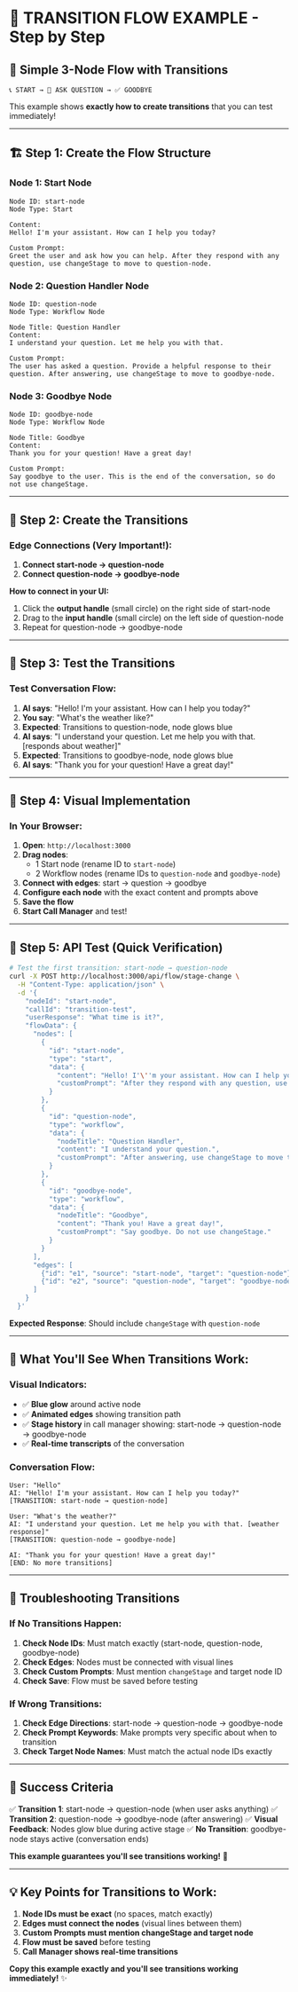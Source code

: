 # 🔄 TRANSITION FLOW EXAMPLE - Step by Step

## 🎯 **Simple 3-Node Flow with Transitions**

```
📞 START → 🤔 ASK QUESTION → ✅ GOODBYE
```

This example shows **exactly how to create transitions** that you can test immediately!

---

## 🏗️ **Step 1: Create the Flow Structure**

### **Node 1: Start Node**
```
Node ID: start-node
Node Type: Start

Content:
Hello! I'm your assistant. How can I help you today?

Custom Prompt:
Greet the user and ask how you can help. After they respond with any question, use changeStage to move to question-node.
```

### **Node 2: Question Handler Node**
```
Node ID: question-node
Node Type: Workflow Node

Node Title: Question Handler
Content:
I understand your question. Let me help you with that.

Custom Prompt:
The user has asked a question. Provide a helpful response to their question. After answering, use changeStage to move to goodbye-node.
```

### **Node 3: Goodbye Node**
```
Node ID: goodbye-node
Node Type: Workflow Node

Node Title: Goodbye
Content:
Thank you for your question! Have a great day!

Custom Prompt:
Say goodbye to the user. This is the end of the conversation, so do not use changeStage.
```

---

## 🔗 **Step 2: Create the Transitions**

### **Edge Connections (Very Important!):**
1. **Connect start-node → question-node**
2. **Connect question-node → goodbye-node**

**How to connect in your UI:**
1. Click the **output handle** (small circle) on the right side of start-node
2. Drag to the **input handle** (small circle) on the left side of question-node
3. Repeat for question-node → goodbye-node

---

## 🧪 **Step 3: Test the Transitions**

### **Test Conversation Flow:**
1. **AI says**: "Hello! I'm your assistant. How can I help you today?"
2. **You say**: "What's the weather like?"
3. **Expected**: Transitions to question-node, node glows blue
4. **AI says**: "I understand your question. Let me help you with that. [responds about weather]"
5. **Expected**: Transitions to goodbye-node, node glows blue
6. **AI says**: "Thank you for your question! Have a great day!"

---

## 🎪 **Step 4: Visual Implementation**

### **In Your Browser:**
1. **Open**: `http://localhost:3000`
2. **Drag nodes**:
   - 1 Start node (rename ID to `start-node`)
   - 2 Workflow nodes (rename IDs to `question-node` and `goodbye-node`)
3. **Connect with edges**: start → question → goodbye
4. **Configure each node** with the exact content and prompts above
5. **Save the flow**
6. **Start Call Manager** and test!

---

## 🔬 **Step 5: API Test (Quick Verification)**

```bash
# Test the first transition: start-node → question-node
curl -X POST http://localhost:3000/api/flow/stage-change \
  -H "Content-Type: application/json" \
  -d '{
    "nodeId": "start-node",
    "callId": "transition-test",
    "userResponse": "What time is it?",
    "flowData": {
      "nodes": [
        {
          "id": "start-node",
          "type": "start",
          "data": {
            "content": "Hello! I'\''m your assistant. How can I help you today?",
            "customPrompt": "After they respond with any question, use changeStage to move to question-node."
          }
        },
        {
          "id": "question-node",
          "type": "workflow",
          "data": {
            "nodeTitle": "Question Handler",
            "content": "I understand your question.",
            "customPrompt": "After answering, use changeStage to move to goodbye-node."
          }
        },
        {
          "id": "goodbye-node",
          "type": "workflow",
          "data": {
            "nodeTitle": "Goodbye",
            "content": "Thank you! Have a great day!",
            "customPrompt": "Say goodbye. Do not use changeStage."
          }
        }
      ],
      "edges": [
        {"id": "e1", "source": "start-node", "target": "question-node"},
        {"id": "e2", "source": "question-node", "target": "goodbye-node"}
      ]
    }
  }'
```

**Expected Response**: Should include `changeStage` with `question-node`

---

## 🎯 **What You'll See When Transitions Work:**

### **Visual Indicators:**
- ✅ **Blue glow** around active node
- ✅ **Animated edges** showing transition path
- ✅ **Stage history** in call manager showing: start-node → question-node → goodbye-node
- ✅ **Real-time transcripts** of the conversation

### **Conversation Flow:**
```
User: "Hello"
AI: "Hello! I'm your assistant. How can I help you today?"
[TRANSITION: start-node → question-node]

User: "What's the weather?"
AI: "I understand your question. Let me help you with that. [weather response]"
[TRANSITION: question-node → goodbye-node]

AI: "Thank you for your question! Have a great day!"
[END: No more transitions]
```

---

## 🚨 **Troubleshooting Transitions**

### **If No Transitions Happen:**
1. **Check Node IDs**: Must match exactly (start-node, question-node, goodbye-node)
2. **Check Edges**: Nodes must be connected with visual lines
3. **Check Custom Prompts**: Must mention `changeStage` and target node ID
4. **Check Save**: Flow must be saved before testing

### **If Wrong Transitions:**
1. **Check Edge Directions**: start-node → question-node → goodbye-node
2. **Check Prompt Keywords**: Make prompts very specific about when to transition
3. **Check Target Node Names**: Must match the actual node IDs exactly

---

## 🎉 **Success Criteria**

✅ **Transition 1**: start-node → question-node (when user asks anything)
✅ **Transition 2**: question-node → goodbye-node (after answering)
✅ **Visual Feedback**: Nodes glow blue during active stage
✅ **No Transition**: goodbye-node stays active (conversation ends)

**This example guarantees you'll see transitions working!** 🚀

---

## 💡 **Key Points for Transitions to Work:**

1. **Node IDs must be exact** (no spaces, match exactly)
2. **Edges must connect the nodes** (visual lines between them)
3. **Custom Prompts must mention changeStage and target node**
4. **Flow must be saved** before testing
5. **Call Manager shows real-time transitions**

**Copy this example exactly and you'll see transitions working immediately!** ✨ 